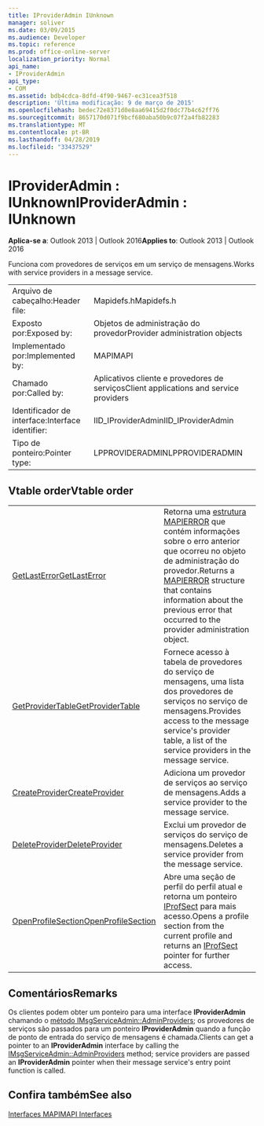 ```yaml
---
title: IProviderAdmin IUnknown
manager: soliver
ms.date: 03/09/2015
ms.audience: Developer
ms.topic: reference
ms.prod: office-online-server
localization_priority: Normal
api_name:
- IProviderAdmin
api_type:
- COM
ms.assetid: bdb4cdca-8dfd-4f90-9467-ec31cea3f518
description: 'Última modificação: 9 de março de 2015'
ms.openlocfilehash: bedec72e8371d0e8aa69415d2f0dc77b4c62ff76
ms.sourcegitcommit: 8657170d071f9bcf680aba50b9c07f2a4fb82283
ms.translationtype: MT
ms.contentlocale: pt-BR
ms.lasthandoff: 04/28/2019
ms.locfileid: "33437529"
---
```

# <a name="iprovideradmin--iunknown"></a><span data-ttu-id="6f9a1-103">IProviderAdmin : IUnknown</span><span class="sxs-lookup"><span data-stu-id="6f9a1-103">IProviderAdmin : IUnknown</span></span>

  
  
<span data-ttu-id="6f9a1-104">**Aplica-se a**: Outlook 2013 | Outlook 2016</span><span class="sxs-lookup"><span data-stu-id="6f9a1-104">**Applies to**: Outlook 2013 | Outlook 2016</span></span> 
  
<span data-ttu-id="6f9a1-105">Funciona com provedores de serviços em um serviço de mensagens.</span><span class="sxs-lookup"><span data-stu-id="6f9a1-105">Works with service providers in a message service.</span></span> 
  
|||
|:-----|:-----|
|<span data-ttu-id="6f9a1-106">Arquivo de cabeçalho:</span><span class="sxs-lookup"><span data-stu-id="6f9a1-106">Header file:</span></span>  <br/> |<span data-ttu-id="6f9a1-107">Mapidefs.h</span><span class="sxs-lookup"><span data-stu-id="6f9a1-107">Mapidefs.h</span></span>  <br/> |
|<span data-ttu-id="6f9a1-108">Exposto por:</span><span class="sxs-lookup"><span data-stu-id="6f9a1-108">Exposed by:</span></span>  <br/> |<span data-ttu-id="6f9a1-109">Objetos de administração do provedor</span><span class="sxs-lookup"><span data-stu-id="6f9a1-109">Provider administration objects</span></span>  <br/> |
|<span data-ttu-id="6f9a1-110">Implementado por:</span><span class="sxs-lookup"><span data-stu-id="6f9a1-110">Implemented by:</span></span>  <br/> |<span data-ttu-id="6f9a1-111">MAPI</span><span class="sxs-lookup"><span data-stu-id="6f9a1-111">MAPI</span></span>  <br/> |
|<span data-ttu-id="6f9a1-112">Chamado por:</span><span class="sxs-lookup"><span data-stu-id="6f9a1-112">Called by:</span></span>  <br/> |<span data-ttu-id="6f9a1-113">Aplicativos cliente e provedores de serviços</span><span class="sxs-lookup"><span data-stu-id="6f9a1-113">Client applications and service providers</span></span>  <br/> |
|<span data-ttu-id="6f9a1-114">Identificador de interface:</span><span class="sxs-lookup"><span data-stu-id="6f9a1-114">Interface identifier:</span></span>  <br/> |<span data-ttu-id="6f9a1-115">IID_IProviderAdmin</span><span class="sxs-lookup"><span data-stu-id="6f9a1-115">IID_IProviderAdmin</span></span>  <br/> |
|<span data-ttu-id="6f9a1-116">Tipo de ponteiro:</span><span class="sxs-lookup"><span data-stu-id="6f9a1-116">Pointer type:</span></span>  <br/> |<span data-ttu-id="6f9a1-117">LPPROVIDERADMIN</span><span class="sxs-lookup"><span data-stu-id="6f9a1-117">LPPROVIDERADMIN</span></span>  <br/> |
   
## <a name="vtable-order"></a><span data-ttu-id="6f9a1-118">Vtable order</span><span class="sxs-lookup"><span data-stu-id="6f9a1-118">Vtable order</span></span>

|||
|:-----|:-----|
|[<span data-ttu-id="6f9a1-119">GetLastError</span><span class="sxs-lookup"><span data-stu-id="6f9a1-119">GetLastError</span></span>](iprovideradmin-getlasterror.md) <br/> |<span data-ttu-id="6f9a1-120">Retorna uma [estrutura MAPIERROR](mapierror.md) que contém informações sobre o erro anterior que ocorreu no objeto de administração do provedor.</span><span class="sxs-lookup"><span data-stu-id="6f9a1-120">Returns a [MAPIERROR](mapierror.md) structure that contains information about the previous error that occurred to the provider administration object.</span></span>  <br/> |
|[<span data-ttu-id="6f9a1-121">GetProviderTable</span><span class="sxs-lookup"><span data-stu-id="6f9a1-121">GetProviderTable</span></span>](iprovideradmin-getprovidertable.md) <br/> |<span data-ttu-id="6f9a1-122">Fornece acesso à tabela de provedores do serviço de mensagens, uma lista dos provedores de serviços no serviço de mensagens.</span><span class="sxs-lookup"><span data-stu-id="6f9a1-122">Provides access to the message service's provider table, a list of the service providers in the message service.</span></span>  <br/> |
|[<span data-ttu-id="6f9a1-123">CreateProvider</span><span class="sxs-lookup"><span data-stu-id="6f9a1-123">CreateProvider</span></span>](iprovideradmin-createprovider.md) <br/> |<span data-ttu-id="6f9a1-124">Adiciona um provedor de serviços ao serviço de mensagens.</span><span class="sxs-lookup"><span data-stu-id="6f9a1-124">Adds a service provider to the message service.</span></span>  <br/> |
|[<span data-ttu-id="6f9a1-125">DeleteProvider</span><span class="sxs-lookup"><span data-stu-id="6f9a1-125">DeleteProvider</span></span>](iprovideradmin-deleteprovider.md) <br/> |<span data-ttu-id="6f9a1-126">Exclui um provedor de serviços do serviço de mensagens.</span><span class="sxs-lookup"><span data-stu-id="6f9a1-126">Deletes a service provider from the message service.</span></span>  <br/> |
|[<span data-ttu-id="6f9a1-127">OpenProfileSection</span><span class="sxs-lookup"><span data-stu-id="6f9a1-127">OpenProfileSection</span></span>](iprovideradmin-openprofilesection.md) <br/> |<span data-ttu-id="6f9a1-128">Abre uma seção de perfil do perfil atual e retorna um ponteiro [IProfSect](iprofsectimapiprop.md) para mais acesso.</span><span class="sxs-lookup"><span data-stu-id="6f9a1-128">Opens a profile section from the current profile and returns an [IProfSect](iprofsectimapiprop.md) pointer for further access.</span></span>  <br/> |
   
## <a name="remarks"></a><span data-ttu-id="6f9a1-129">Comentários</span><span class="sxs-lookup"><span data-stu-id="6f9a1-129">Remarks</span></span>

<span data-ttu-id="6f9a1-130">Os clientes podem obter um ponteiro para uma interface **IProviderAdmin** chamando o [método IMsgServiceAdmin::AdminProviders;](imsgserviceadmin-adminproviders.md) os provedores de serviços são passados para um ponteiro **IProviderAdmin** quando a função de ponto de entrada do serviço de mensagens é chamada.</span><span class="sxs-lookup"><span data-stu-id="6f9a1-130">Clients can get a pointer to an **IProviderAdmin** interface by calling the [IMsgServiceAdmin::AdminProviders](imsgserviceadmin-adminproviders.md) method; service providers are passed an **IProviderAdmin** pointer when their message service's entry point function is called.</span></span> 
  
## <a name="see-also"></a><span data-ttu-id="6f9a1-131">Confira também</span><span class="sxs-lookup"><span data-stu-id="6f9a1-131">See also</span></span>



[<span data-ttu-id="6f9a1-132">Interfaces MAPI</span><span class="sxs-lookup"><span data-stu-id="6f9a1-132">MAPI Interfaces</span></span>](mapi-interfaces.md)


